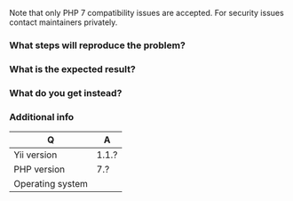 Note that only PHP 7 compatibility issues are accepted. For security issues contact maintainers privately.

### What steps will reproduce the problem?

### What is the expected result?

### What do you get instead?


### Additional info

| Q                | A
| ---------------- | ---
| Yii version      | 1.1.?
| PHP version      | 7.?
| Operating system |
